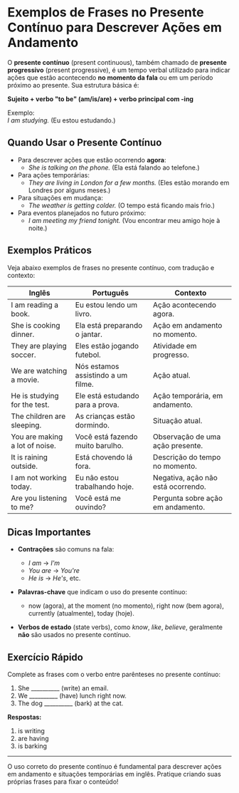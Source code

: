 
# Exemplos de Frases no Presente Contínuo para Descrever Ações em Andamento

O **presente contínuo** (present continuous), também chamado de **presente progressivo** (present progressive), é um tempo verbal utilizado para indicar ações que estão acontecendo **no momento da fala** ou em um período próximo ao presente. Sua estrutura básica é:

**Sujeito + verbo "to be" (am/is/are) + verbo principal com -ing**

Exemplo:  
_I am studying._ (Eu estou estudando.)

## Quando Usar o Presente Contínuo

- Para descrever ações que estão ocorrendo **agora**:
  - _She is talking on the phone._ (Ela está falando ao telefone.)
- Para ações temporárias:
  - _They are living in London for a few months._ (Eles estão morando em Londres por alguns meses.)
- Para situações em mudança:
  - _The weather is getting colder._ (O tempo está ficando mais frio.)
- Para eventos planejados no futuro próximo:
  - _I am meeting my friend tonight._ (Vou encontrar meu amigo hoje à noite.)

## Exemplos Práticos

Veja abaixo exemplos de frases no presente contínuo, com tradução e contexto:

| Inglês                        | Português                        | Contexto                                  |
|-------------------------------|----------------------------------|-------------------------------------------|
| I am reading a book.          | Eu estou lendo um livro.         | Ação acontecendo agora.                   |
| She is cooking dinner.        | Ela está preparando o jantar.    | Ação em andamento no momento.             |
| They are playing soccer.      | Eles estão jogando futebol.      | Atividade em progresso.                   |
| We are watching a movie.      | Nós estamos assistindo a um filme.| Ação atual.                              |
| He is studying for the test.  | Ele está estudando para a prova. | Ação temporária, em andamento.            |
| The children are sleeping.    | As crianças estão dormindo.      | Situação atual.                           |
| You are making a lot of noise.| Você está fazendo muito barulho. | Observação de uma ação presente.          |
| It is raining outside.        | Está chovendo lá fora.           | Descrição do tempo no momento.            |
| I am not working today.       | Eu não estou trabalhando hoje.   | Negativa, ação não está ocorrendo.        |
| Are you listening to me?      | Você está me ouvindo?            | Pergunta sobre ação em andamento.         |

## Dicas Importantes

- **Contrações** são comuns na fala:  
  - _I am_ → _I'm_  
  - _You are_ → _You're_  
  - _He is_ → _He's_, etc.

- **Palavras-chave** que indicam o uso do presente contínuo:  
  - now (agora), at the moment (no momento), right now (bem agora), currently (atualmente), today (hoje).

- **Verbos de estado** (state verbs), como _know_, _like_, _believe_, geralmente **não** são usados no presente contínuo.

## Exercício Rápido

Complete as frases com o verbo entre parênteses no presente contínuo:

1. She __________ (write) an email.
2. We __________ (have) lunch right now.
3. The dog __________ (bark) at the cat.

**Respostas:**
1. is writing
2. are having
3. is barking

---

O uso correto do presente contínuo é fundamental para descrever ações em andamento e situações temporárias em inglês. Pratique criando suas próprias frases para fixar o conteúdo!
```
